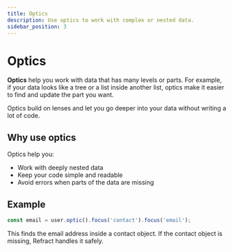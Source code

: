 ```yaml
---
title: Optics
description: Use optics to work with complex or nested data.
sidebar_position: 3
---
```


# Optics

**Optics** help you work with data that has many levels or parts. For example, if your data looks like a tree or a list inside another list, optics make it easier to find and update the part you want.

Optics build on lenses and let you go deeper into your data without writing a lot of code.

## Why use optics

Optics help you:
- Work with deeply nested data
- Keep your code simple and readable
- Avoid errors when parts of the data are missing

## Example

```js
const email = user.optic().focus('contact').focus('email');
```
This finds the email address inside a contact object. If the contact object is missing, Refract handles it safely.

